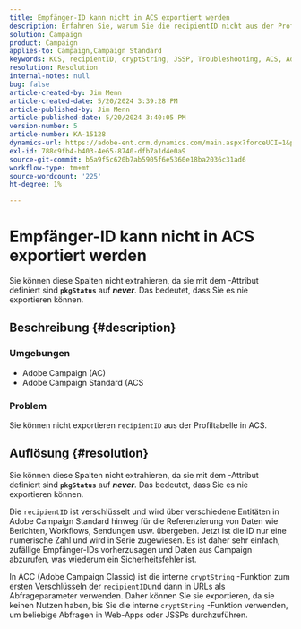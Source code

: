 ```yaml
---
title: Empfänger-ID kann nicht in ACS exportiert werden
description: Erfahren Sie, warum Sie die recipientID nicht aus der Profiltabelle in Adobe Campaign Standard (ACS) exportieren können.
solution: Campaign
product: Campaign
applies-to: Campaign,Campaign Standard
keywords: KCS, recipientID, cryptString, JSSP, Troubleshooting, ACS, Adobe Campaign Standard, AC, Adobe Campaign
resolution: Resolution
internal-notes: null
bug: false
article-created-by: Jim Menn
article-created-date: 5/20/2024 3:39:28 PM
article-published-by: Jim Menn
article-published-date: 5/20/2024 3:40:05 PM
version-number: 5
article-number: KA-15128
dynamics-url: https://adobe-ent.crm.dynamics.com/main.aspx?forceUCI=1&pagetype=entityrecord&etn=knowledgearticle&id=eb80451f-bf16-ef11-9f8a-6045bd006268
exl-id: 788c9fb4-b403-4e65-8740-dfb7a1d4e0a9
source-git-commit: b5a9f5c620b7ab5905f6e5360e18ba2036c31ad6
workflow-type: tm+mt
source-wordcount: '225'
ht-degree: 1%

---
```


# Empfänger-ID kann nicht in ACS exportiert werden


Sie können diese Spalten nicht extrahieren, da sie mit dem -Attribut definiert sind <b>`pkgStatus`</b> auf <b>*never</b>*. Das bedeutet, dass Sie es nie exportieren können.

## Beschreibung {#description}


### <b>Umgebungen</b>

- Adobe Campaign (AC)
- Adobe Campaign Standard (ACS


### <b>Problem</b>

Sie können nicht exportieren `recipientID` aus der Profiltabelle in ACS.


## Auflösung {#resolution}


Sie können diese Spalten nicht extrahieren, da sie mit dem -Attribut definiert sind <b>`pkgStatus`</b> auf <b>*never</b>*. Das bedeutet, dass Sie es nie exportieren können.

Die `recipientID` ist verschlüsselt und wird über verschiedene Entitäten in Adobe Campaign Standard hinweg für die Referenzierung von Daten wie Berichten, Workflows, Sendungen usw. übergeben. Jetzt ist die ID nur eine numerische Zahl und wird in Serie zugewiesen. Es ist daher sehr einfach, zufällige Empfänger-IDs vorherzusagen und Daten aus Campaign abzurufen, was wiederum ein Sicherheitsfehler ist.

In ACC (Adobe Campaign Classic) ist die interne `cryptString` -Funktion zum ersten Verschlüsseln der `recipientID`und dann in URLs als Abfrageparameter verwenden. Daher können Sie sie exportieren, da sie keinen Nutzen haben, bis Sie die interne `cryptString` -Funktion verwenden, um beliebige Abfragen in Web-Apps oder JSSPs durchzuführen.
